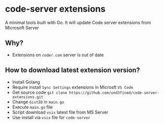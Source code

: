 # code-server extensions

A minimal tools built with Go. It will update Code server extensions from Microsoft Server

## Why?

- Extensions on `coder.com` server is out of date

## How to download latest extension version?

- Install Golang
- Require install `Sync Settings` extensions in Microsft `VS Code`
- Get source code `git clone https://github.com/und3fined/code-server-extensions.git`
- Change `GistID` in `main.go`
- Execute `main.go` file
- Script download `vsix` latest file from MS Server
- Use install via `vsix` file for `code-server`
